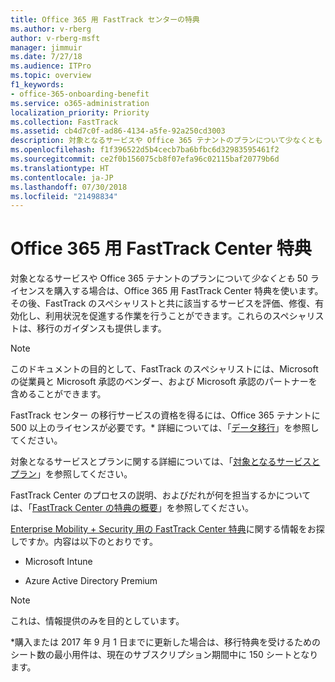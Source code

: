```yaml
---
title: Office 365 用 FastTrack センターの特典
ms.author: v-rberg
author: v-rberg-msft
manager: jimmuir
ms.date: 7/27/18
ms.audience: ITPro
ms.topic: overview
f1_keywords:
- office-365-onboarding-benefit
ms.service: o365-administration
localization_priority: Priority
ms.collection: FastTrack
ms.assetid: cb4d7c0f-ad86-4134-a5fe-92a250cd3003
description: 対象となるサービスや Office 365 テナントのプランについて少なくとも 50 ライセンスを購入する場合は、Office 365 用 FastTrack Center 特典を使います。その後、FastTrack のスペシャリストと共に該当するサービスを評価、修復、有効化し、利用状況を促進する作業を行うことができます。これらのスペシャリストは、移行のガイダンスも提供します。
ms.openlocfilehash: f1f396522d5b4cecb7ba6bfbc6d32983595461f2
ms.sourcegitcommit: ce2f0b156075cb8f07efa96c02115baf20779b6d
ms.translationtype: HT
ms.contentlocale: ja-JP
ms.lasthandoff: 07/30/2018
ms.locfileid: "21498834"
---
```

# <a name="fasttrack-center-benefit-for-office-365"></a>Office 365 用 FastTrack Center 特典

対象となるサービスや Office 365 テナントのプランについて*少なくとも* 50 ライセンスを購入する場合は、Office 365 用 FastTrack Center 特典を使います。その後、FastTrack のスペシャリストと共に該当するサービスを評価、修復、有効化し、利用状況を促進する作業を行うことができます。これらのスペシャリストは、移行のガイダンスも提供します。 
  
> [!NOTE]
> このドキュメントの目的として、FastTrack のスペシャリストには、Microsoft の従業員と Microsoft 承認のベンダー、および Microsoft 承認のパートナーを含めることができます。 
  
FastTrack センター の移行サービスの資格を得るには、Office 365 テナントに 500 以上のライセンスが必要です。\* 詳細については、「[データ移行](data-migration.md)」を参照してください。
  
対象となるサービスとプランに関する詳細については、「[対象となるサービスとプラン](eligible-services-and-plans.md)」を参照してください。
  
FastTrack Center のプロセスの説明、およびだれが何を担当するかについては、「[FastTrack Center の特典の概要](fasttrack-benefit-overview.md)」を参照してください。
  
[Enterprise Mobility + Security 用の FastTrack Center 特典](https://go.microsoft.com/fwlink/?linkid=2005312)に関する情報をお探しですか。内容は以下のとおりです。
  
- Microsoft Intune
    
- Azure Active Directory Premium 
    
> [!NOTE]
> これは、情報提供のみを目的としています。 
  
\*購入または 2017 年 9 月 1 日までに更新した場合は、移行特典を受けるためのシート数の最小用件は、現在のサブスクリプション期間中に 150 シートとなります。
  

 